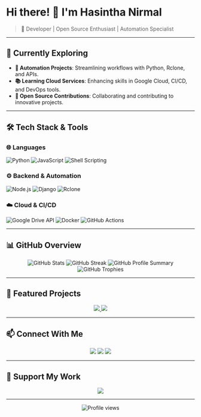 # Hi there! 👋 I'm **Hasintha Nirmal**  

> 🚀 Developer | Open Source Enthusiast | Automation Specialist  

---

## 🎯 **Currently Exploring**
- **🔗 Automation Projects**: Streamlining workflows with Python, Rclone, and APIs.  
- **📚 Learning Cloud Services**: Enhancing skills in Google Cloud, CI/CD, and DevOps tools.  
- **🤝 Open Source Contributions**: Collaborating and contributing to innovative projects.  

---

## 🛠️ **Tech Stack & Tools**

### 🌐 **Languages**
![Python](https://img.shields.io/badge/-Python-3776AB?style=flat&logo=Python&logoColor=white)
![JavaScript](https://img.shields.io/badge/-JavaScript-F7DF1E?style=flat&logo=JavaScript&logoColor=black)
![Shell Scripting](https://img.shields.io/badge/-Shell_Scripting-4EAA25?style=flat&logo=gnu-bash&logoColor=white)

### ⚙️ **Backend & Automation**
![Node.js](https://img.shields.io/badge/-Node.js-339933?style=flat&logo=Node.js&logoColor=white)
![Django](https://img.shields.io/badge/-Django-092E20?style=flat&logo=Django&logoColor=white)
![Rclone](https://img.shields.io/badge/-Rclone-36D7B7?style=flat&logo=rclone&logoColor=white)

### ☁️ **Cloud & CI/CD**
![Google Drive API](https://img.shields.io/badge/-Google%20Drive%20API-4285F4?style=flat&logo=google-drive&logoColor=white)
![Docker](https://img.shields.io/badge/-Docker-2496ED?style=flat&logo=Docker&logoColor=white)
![GitHub Actions](https://img.shields.io/badge/-GitHub%20Actions-2088FF?style=flat&logo=github-actions&logoColor=white)

---

## 📊 **GitHub Overview**

<div align="center">
  <img src="https://github-readme-stats.vercel.app/api?username=HASINTHA-NIRMAL&show_icons=true&theme=radical" alt="GitHub Stats" />
  <img src="https://github-readme-streak-stats.herokuapp.com/?user=HASINTHA-NIRMAL&theme=radical" alt="GitHub Streak" />
  <img src="https://github-profile-summary-cards.vercel.app/api/cards/profile-details?username=HASINTHA-NIRMAL&theme=radical" alt="GitHub Profile Summary" />
  <img src="https://github-profile-trophy.vercel.app/?username=HASINTHA-NIRMAL&theme=radical&no-frame=true&row=1&column=6" alt="GitHub Trophies" />
</div>

---

## 🌟 **Featured Projects**

<div align="center">
  <a href="https://github.com/Hasintha-Nirmal/HNDLBOT">
    <img src="https://github-readme-stats.vercel.app/api/pin/?username=HASINTHA-NIRMAL&repo=HNDLBOT&theme=radical" />
  </a>
  <a href="https://github.com/Hasintha-Nirmal/Hasintha-Nirmal.github.io">
    <img src="https://github-readme-stats.vercel.app/api/pin/?username=HASINTHA-NIRMAL&repo=Hasintha-Nirmal.github.io&theme=radical" />
  </a>
</div>

---

## 📫 **Connect With Me**

<div align="center">
  <a href="https://github.com/HASINTHA-NIRMAL"><img src="https://img.shields.io/badge/-GitHub-181717?style=flat&logo=github&logoColor=white"/></a>
  <a href="https://linkedin.com/in/YOUR_LINKEDIN"><img src="https://img.shields.io/badge/-LinkedIn-0A66C2?style=flat&logo=LinkedIn&logoColor=white"/></a>
  <a href="mailto:your-email@example.com"><img src="https://img.shields.io/badge/-Email-EA4335?style=flat&logo=Gmail&logoColor=white"/></a>
</div>

---

## 💖 **Support My Work**
<div align="center">
  <a href="https://www.buymeacoffee.com/YOUR_USERNAME"><img src="https://img.shields.io/badge/-Buy_Me_A_Coffee-FFDD00?style=flat&logo=buy-me-a-coffee&logoColor=black"/></a>
</div>

---

<div align="center">
  <img src="https://komarev.com/ghpvc/?username=HASINTHA-NIRMAL&color=blueviolet&style=flat" alt="Profile views" />
</div>
